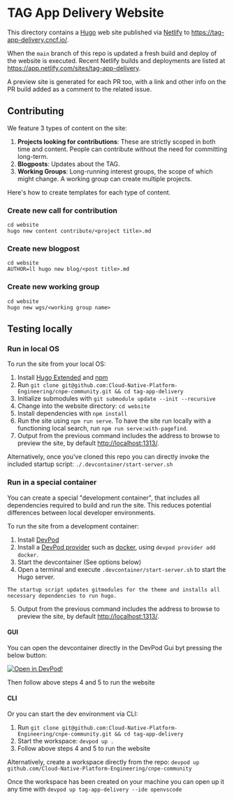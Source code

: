 # TAG App Delivery Website

This directory contains a [Hugo](https://gohugo.io) web site published via
[Netlify](https://www.netlify.com/) to <https://tag-app-delivery.cncf.io/>.

When the `main` branch of this repo is updated a fresh build and deploy of the
website is executed. Recent Netlify builds and deployments are listed at
<https://app.netlify.com/sites/tag-app-delivery>.

A preview site is generated for each PR too, with a link and other info on the
PR build added as a comment to the related issue.

## Contributing

We feature 3 types of content on the site:

1. **Projects looking for contributions**: These are strictly scoped in both time and content. People can contribute without the need for committing long-term.
1. **Blogposts**: Updates about the TAG.
1. **Working Groups**: Long-running interest groups, the scope of which might change. A working group can create multiple projects.

Here's how to create templates for each type of content.

### Create new call for contribution

```
cd website
hugo new content contribute/<project title>.md
```

### Create new blogpost

```
cd website
AUTHOR=ll hugo new blog/<post title>.md
```

### Create new working group

```
cd website
hugo new wgs/<working group name>
```

## Testing locally

### Run in local OS

To run the site from your local OS:

1. Install [Hugo Extended](https://gohugo.io/installation/linux/#editions) and [npm](https://www.npmjs.com/)
2. Run `git clone git@github.com:Cloud-Native-Platform-Engineering/cnpe-community.git && cd tag-app-delivery`
3. Initialize submodules with `git submodule update --init --recursive`
4. Change into the website directory: `cd website`
5. Install dependencies with `npm install`
6. Run the site using `npm run serve`. To have the site run locally with a functioning local search, run `npm run serve:with-pagefind`.
7. Output from the previous command includes the address to browse to preview the site, by default <http://localhost:1313/>.

Alternatively, once you've cloned this repo you can directly invoke the included
startup script: `./.devcontainer/start-server.sh`

### Run in a special container

You can create a special "development container",
that includes all dependencies required to build and run the site. This reduces
potential differences between local developer environments.

To run the site from a development container:

1. Install [DevPod](https://devpod.sh/docs/getting-started/install)
1. Install a [DevPod provider](https://devpod.sh/docs/managing-providers/what-are-providers)
   such as [docker](https://www.docker.com/), using `devpod provider add docker`.
1. Start the devcontainer (See options below)
1. Open a terminal and execute `.devcontainer/start-server.sh` to start the Hugo server.
```
The startup script updates gitmodules for the theme and installs all necessary dependencies to run hugo.
```
5. Output from the previous command includes the address to browse to preview the site, by default <http://localhost:1313/>.


#### GUI

You can open the devcontainer directly in the DevPod Gui byt pressing the below button:

[![Open in DevPod!](https://devpod.sh/assets/open-in-devpod.svg)](https://devpod.sh/open#https://github.com/Cloud-Native-Platform-Engineering/cnpe-community)

Then follow above steps 4 and 5 to run the website


#### CLI

Or you can start the dev environment via CLI:

1. Run `git clone git@github.com:Cloud-Native-Platform-Engineering/cnpe-community.git && cd tag-app-delivery`
1. Start the workspace: `devpod up .`
1. Follow above steps 4 and 5 to run the website

Alternatively, create a workspace directly from the repo: `devpod up
github.com/Cloud-Native-Platform-Engineering/cnpe-community`

Once the workspace has been created on your machine you can open up it any time
with `devpod up tag-app-delivery --ide openvscode`
